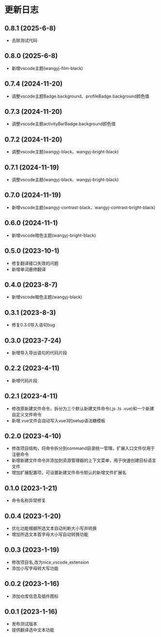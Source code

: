 # 更新日志
## 0.8.1 (2025-6-8)
* 去除测试代码
## 0.8.0 (2025-6-8)
* 新增vscode主题(wangyj-film-black)
## 0.7.4 (2024-11-20)
* 调整vscode主题Badge.background、profileBadge.background颜色值
## 0.7.3 (2024-11-20)
* 调整vscode主题activityBarBadge.background颜色值
## 0.7.2 (2024-11-20)
* 调整vscode主题(wangyj-black、wangyj-bright-black)
## 0.7.1 (2024-11-19)
* 调整vscode主题(wangyj-black、wangyj-bright-black)
## 0.7.0 (2024-11-19)
* 新增vscode主题(wangyj-contrast-black、wangyj-contrast-bright-black)
## 0.6.0 (2024-11-1)
* 新增vscode暗色主题(wangyj-bright-black)
## 0.5.0 (2023-10-1)
* 修复翻译接口失效的问题
* 新增单词悬停翻译
## 0.4.0 (2023-8-7)
* 新增vscode暗色主题(wangyj-black)
## 0.3.1 (2023-8-3)
* 修复0.3.0导入语句bug
## 0.3.0 (2023-7-24)
* 新增导入导出语句的代码片段
## 0.2.2 (2023-4-11)
* 新增代码片段
## 0.2.1 (2023-4-11)
* 修改原新建文件命令，拆分为三个默认新建文件命令(.js .ts .vue)和一个新建自定义文件命令
* 新增.vue文件会自动写入vue3的setup语法糖模板
## 0.2.0 (2023-4-10)
* 修改项目结构，将命令拆分到command目录统一管理，扩展入口文件仅用于注册命令
* 新增新建文件命令并添加到资源管理器的上下文菜单，用于快速创建目标语言文件
* 增加扩展配置项，可设置新建文件命令默认的新增文件扩展名
## 0.1.0 (2023-1-21)
* 命令名称异常修复
## 0.0.4 (2023-1-20)
* 优化功能根据所选文本自动判断大小写并转换
* 增加所选文本首字母大小写自动转换功能
## 0.0.3 (2023-1-19)
* 修改项目名,改为nice_vscode_extension
* 添加小写字母转大写功能
## 0.0.2 (2023-1-16)
* 添加仓库信息及插件图标
## 0.0.1 (2023-1-16)
* 发布测试版本
* 提供翻译选中文本功能
